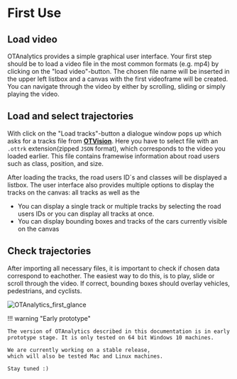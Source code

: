 # First Use

## Load video

OTAnalytics provides a simple graphical user interface.
Your first step should be to load a video file in the most common formats (e.g. mp4)
by clicking on the "load video"-button.
The chosen file name will be inserted in the upper left listbox and a canvas with the
first videoframe will be created.
You can navigate through the video by either by scrolling, sliding or simply playing
the video.

## Load and select trajectories

With click on the "Load tracks"-button a dialogue window pops up which asks for a
tracks file from [**OTVision**](https://github.com/OpenTrafficCam/OTVision).
Here you have to select file with an `.ottrk` extension(zipped `JSON` format),
which corresponds to the video you loaded earlier.
This file contains framewise information about road users such as class, position,
and size.

After loading the tracks, the road users ID´s and classes will be displayed a listbox.
The user interface also provides multiple options to display the tracks on the canvas:
all tracks as well as the

- You can display a single track or multiple tracks by selecting the road users IDs or
    you can display all tracks at once.
- You can display bounding boxes and tracks of the cars currently visible on the canvas

## Check trajectories

After importing all necessary files,
it is important to check if chosen data correspond to eachother.
The easiest way to do this, is to play, slide or scroll through the video.
If correct, bounding boxes should overlay vehicles, pedestrians, and cyclists.

![OTAnalytics_first_glance](tracks.gif)

!!! warning "Early prototype"

    The version of OTAnalytics described in this documentation is in early
    prototype stage. It is only tested on 64 bit Windows 10 machines.

    We are currently working on a stable release,
    which will also be tested Mac and Linux machines.
    
    Stay tuned :)

